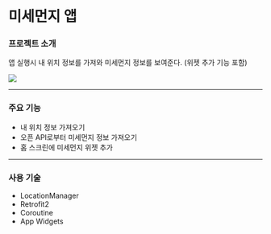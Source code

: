 # 미세먼지 앱

### 프로젝트 소개
앱 실행시 내 위치 정보를 가져와 미세먼지 정보를 보여준다. (위젯 추가 기능 포함)

![](https://velog.velcdn.com/images/jieun0915/post/e86904a9-98d1-4b8e-91a6-cc2922dc8cf3/image.jpg)

---

### 주요 기능
- 내 위치 정보 가져오기
- 오픈 API로부터 미세먼지 정보 가져오기
- 홈 스크린에 미세먼지 위젯 추가

---

### 사용 기술
- LocationManager
- Retrofit2
- Coroutine
- App Widgets
